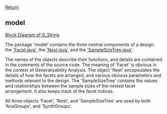 [Return](Block_Diagram.md)
## model ##
[Block Diagram of G_String](img/block.png)  

The package 'model' contains the three central components of a design: the ['Facet.java'](../../../blob/main/workbench/GS_L/src/model/Facet.java), the ['Nest.java'](../../../blob/main/workbench/GS_L/src/model/Nest.java), and the ['SampleSizeTree.java'](../../../blob/main/workbench/GS_L/src/model/SampleSizeTree.java). 

The names of the objects describe their functions, and details are contained in the comments of the source code. The meaning of 'Facet' is obvious in the context of Generalizability Analysis. The object 'Nest' encapsulates the details of how the facets are arranged, and various obvious parameters and methods relevant to the design. The 'SampleSizeTree' contains the values and relationships between the sample sizes of the nested facet arrangement. It also keeps track of the facet indices.

All three objects 'Facet', 'Nest', and 'SampleSizeTree' are used by both 'AnaGroups', and 'SynthGroups'.

